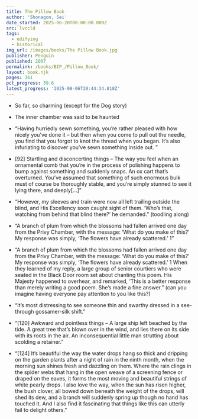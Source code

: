 ```yaml
---
title: The Pillow Book
author: 'Shonagon, Sei'
date_started: 2025-06-20T00:00:00.000Z
src: lvccld
tags:
  - edifying
  - historical
img_url: /images/books/The Pillow Book.jpg
publisher: Penguin
published: 2007
permalink: /books/BIP_/Pillow_Book/
layout: book.njk
pages: 361
pct_progress: 39.6
latest_progress: '2025-08-06T20:44:34.818Z'
---
```

* <span meta="10@2025-06-21T03:21:28.377Z"></span> So far, so charming (except for the Dog story)

* <span meta="23@2025-07-13T21:23:54.260Z"></span> The inner chamber was said to be haunted
* <span meta="31@2025-07-29T21:11:32.124Z"></span> “Having hurriedly sewn something, you’re rather pleased with how nicely you’ve done it – but then when you come to pull out the needle, you find that you forgot to knot the thread when you began. It’s also infuriating to discover you’ve sewn something inside out.
”
* <span meta="31.5@2025-07-31T02:49:03.881Z"></span> [92] Startling and disconcerting things – The way you feel when an ornamental comb that you’re in the process of polishing happens to bump against something and suddenly snaps.
An ox cart that’s overturned. You’ve assumed that something of such enormous bulk must of course be thoroughly stable, and you’re simply stunned to see it lying there, and deeply[…]”

* <span meta="34.8@2025-07-31T20:46:57.513Z"></span> “However, my sleeves and train were now all left trailing outside the blind, and His Excellency soon caught sight of them. ‘Who’s that, watching from behind that blind there?’ he demanded.”
(toodling along)

* <span meta="35.6@2025-08-01T20:59:41.167Z"></span> “A branch of plum from which the blossoms had fallen arrived one day from the Privy Chamber, with the message: ‘What do you make of this?’
My response was simply, ‘The flowers have already scattered.’ 1”

* <span meta="35.6@2025-08-03T23:16:29.388Z"></span> “A branch of plum from which the blossoms had fallen arrived one day from the Privy Chamber, with the message: ‘What do you make of this?’
My response was simply, ‘The flowers have already scattered.’ 1
When they learned of my reply, a large group of senior courtiers who were seated in the Black Door room set about chanting this poem. His Majesty happened to overhear, and remarked, ‘This is a better response than merely writing a good poem. She’s made a fine answer.”
(can you imagine having everyone pay attention to you like this?)

* <span meta="36.3@2025-08-04T05:20:27.797Z"></span> “It’s most distressing to see someone thin and swarthy dressed in a see-through gossamer-silk shift.”

* <span meta="39.1@2025-08-06T02:48:27.434Z"></span> “[120] Awkward and pointless things – A large ship left beached by the tide. A great tree that’s blown over in the wind, and lies there on its side with its roots in the air.
An inconsequential little man strutting about scolding a retainer.”

* <span meta="39.6@2025-08-06T20:44:34.818Z"></span> “[124] It’s beautiful the way the water drops hang so thick and dripping on the garden plants after a night of rain in the ninth month, when the morning sun shines fresh and dazzling on them. Where the rain clings in the spider webs that hang in the open weave of a screening fence or draped on the eaves, it forms the most moving and beautiful strings of white pearly drops.
I also love the way, when the sun has risen higher, the bush clover, all bowed down beneath the weight of the drops, will shed its dew, and a branch will suddenly spring up though no hand has touched it. And I also find it fascinating that things like this can utterly fail to delight others.”
